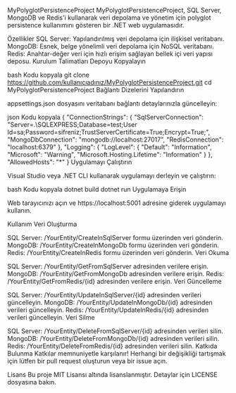 MyPolyglotPersistenceProject
MyPolyglotPersistenceProject, SQL Server, MongoDB ve Redis'i kullanarak veri depolama ve yönetim için polyglot persistence kullanımını gösteren bir .NET web uygulamasıdır.

Özellikler
SQL Server: Yapılandırılmış veri depolama için ilişkisel veritabanı.
MongoDB: Esnek, belge yönelimli veri depolama için NoSQL veritabanı.
Redis: Anahtar-değer veri için hızlı erişim sağlayan bellek içi veri yapısı deposu.
Kurulum Talimatları
Depoyu Kopyalayın

bash
Kodu kopyala
git clone https://github.com/kullanıcıadınız/MyPolyglotPersistenceProject.git
cd MyPolyglotPersistenceProject
Bağlantı Dizelerini Yapılandırın

appsettings.json dosyasını veritabanı bağlantı detaylarınızla güncelleyin:

json
Kodu kopyala
{
  "ConnectionStrings": {
    "SqlServerConnection": "Server=.\\SQLEXPRESS;Database=test;User Id=sa;Password=sifreniz;TrustServerCertificate=True;Encrypt=True;",
    "MongoDbConnection": "mongodb://localhost:27017",
    "RedisConnection": "localhost:6379"
  },
  "Logging": {
    "LogLevel": {
      "Default": "Information",
      "Microsoft": "Warning",
      "Microsoft.Hosting.Lifetime": "Information"
    }
  },
  "AllowedHosts": "*"
}
Uygulamayı Çalıştırın

Visual Studio veya .NET CLI kullanarak uygulamayı derleyin ve çalıştırın:

bash
Kodu kopyala
dotnet build
dotnet run
Uygulamaya Erişin

Web tarayıcınızı açın ve https://localhost:5001 adresine giderek uygulamayı kullanın.

Kullanım
Veri Oluşturma

SQL Server: /YourEntity/CreateInSqlServer formu üzerinden veri gönderin.
MongoDB: /YourEntity/CreateInMongoDb formu üzerinden veri gönderin.
Redis: /YourEntity/CreateInRedis formu üzerinden veri gönderin.
Veri Okuma

SQL Server: /YourEntity/GetFromSqlServer adresinden verilere erişin.
MongoDB: /YourEntity/GetFromMongoDb adresinden verilere erişin.
Redis: /YourEntity/GetFromRedis/{id} adresinden verilere erişin.
Veri Güncelleme

SQL Server: /YourEntity/UpdateInSqlServer/{id} adresinden verileri güncelleyin.
MongoDB: /YourEntity/UpdateInMongoDb/{id} adresinden verileri güncelleyin.
Redis: /YourEntity/UpdateInRedis/{id} adresinden verileri güncelleyin.
Veri Silme

SQL Server: /YourEntity/DeleteFromSqlServer/{id} adresinden verileri silin.
MongoDB: /YourEntity/DeleteFromMongoDb/{id} adresinden verileri silin.
Redis: /YourEntity/DeleteFromRedis/{id} adresinden verileri silin.
Katkıda Bulunma
Katkılar memnuniyetle karşılanır! Herhangi bir değişikliği tartışmak için lütfen bir pull request oluşturun veya bir issue açın.

Lisans
Bu proje MIT Lisansı altında lisanslanmıştır. Detaylar için LICENSE dosyasına bakın.

